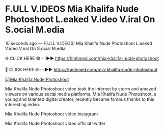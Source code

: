 # F.ULL V.IDEOS Mia Khalifa Nude Photoshoot L.eaked V.ideo V.iral On S.ocial M.edia

10 seconds ago — F.ULL V.IDEOS] Mia Khalifa Nude Photoshoot L.eaked V.ideo V.iral On S.ocial M.edia

🌐 CLICK HERE 🟢==►► https://hmhmed.com/mia-khalifa-nude-photoshoot

🔴 CLICK HERE 🌐==►► https://hmhmed.com/mia-khalifa-nude-photoshoot

[![Mia Khalifa Nude Photoshoot](https://i.imgur.com/dJHk4Zq.gif)](https://hmhmed.com/mia-khalifa-nude-photoshoot)

Mia Khalifa Nude Photoshoot video took the internet by storm and amazed viewers on various social media platforms. Mia Khalifa Nude Photoshoot, a young and talented digital creator, recently became famous thanks to this interesting video.

Mia Khalifa Nude Photoshoot video instagram

Mia Khalifa Nude Photoshoot video official twitter
